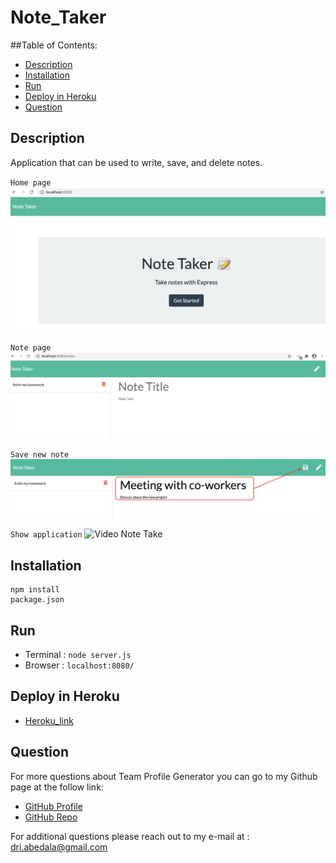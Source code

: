 # Note_Taker

##Table of Contents:
  - [Description](#description)
  - [Installation](#installation)
  - [Run](#run)
  - [Deploy in Heroku](#deploy)
  - [Question](#question) 

## Description 
Application that can be used to write, save, and delete notes.

`Home page`
![Home](Develop/public/assets/img/home.png)

`Note page`
![Note Page](Develop/public/assets/img/note_page.png)

`Save new note` 
![Save Note](Develop/public/assets/img/save_note.png)

`Show application`
![Video Note Take](Develop/public/assets/img/video_app_localhost.gif)



## Installation 
```
npm install
package.json
```

## Run
- Terminal : `node server.js`
- Browser : `localhost:8080/`

<a name="deploy"></a>

## Deploy in Heroku 
- [Heroku_link](https://note-taker-adriana.herokuapp.com)

##  Question 
  For more questions about Team Profile Generator you can go to my Github page at the follow link: 

  - [GitHub Profile](https://github.com/adriana-carmo)
  - [GitHub Repo](https://github.com/adriana-carmo/Note_Taker)

  For additional questions please reach out to my e-mail at : dri.abedala@gmail.com
